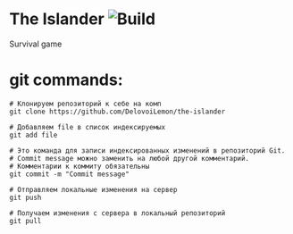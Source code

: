 # The Islander ![Build](https://github.com/DelovoiLemon/the-islander/workflows/Actions%20%F0%9F%98%8E/badge.svg)
Survival game

# git commands:
	
	# Клонируем репозиторий к себе на комп
	git clone https://github.com/DelovoiLemon/the-islander 
	
	# Добавляем file в список индексируемых 
	git add file 
	
	# Это команда для записи индексированных изменений в репозиторий Git. 
	# Commit message можно заменить на любой другой комментарий.
	# Комментарии к коммиту обязательны
	git commit -m "Commit message"

	# Отправляем локальные изменения на сервер
	git push
	
	# Получаем изменения с сервера в локальный репозиторий
	git pull
